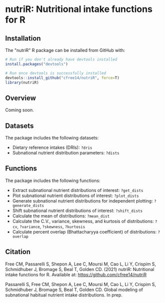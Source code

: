 nutriR: Nutritional intake functions for R
======================================================================

Installation
------------

The "nutriR" R package can be installed from GitHub with:

``` r
# Run if you don't already have devtools installed
install.packages("devtools")

# Run once devtools is successfully installed
devtools::install_github("cfree14/nutriR", force=T)
library(nutriR)
```

Overview
---------
Coming soon.


Datasets
---------

The package includes the following datasets:

- Dietary reference intakes (DRIs): `?dris`
- Subnational nutrient distribution parameters: `?dists`


Functions
---------

The package includes the following functions:

- Extract subnational nutrient distributions of interest: `?get_dists`
- Plot subnational nutrient distributions of interest: `?plot_dists`
- Generate subnational nutrient distributions for independent plotting: `?generate_dists`
- Shift subnational nutrient distributions of interest: `?shift_dists`
- Calculate the mean of distributions: `?mean_dist`
- Calculate the C.V., variance, skewness, and kurtosis of distributions: `?cv`, `?variance`, `?skewness`, `?kurtosis`
- Calculate percent overlap (Bhattacharyya coefficient) of distributions: `?overlap`


Citation
------------

Free CM, Passarelli S, Shepon A, Lee C, Moursi M, Cao L, Li Y, Crispim S, Schmidhuber J, Bromage S, Beal T, Golden CD. (2021) nutriR: Nutritional intake functions for R. Available at: https://github.com/cfree14/nutriR

Passarelli S, Free CM, Shepon A, Lee C, Moursi M, Cao L, Li Y, Crispim S, Schmidhuber J, Bromage S, Beal T, Golden CD. Global modeling of subnational habitual nutrient intake distributions. In prep.

